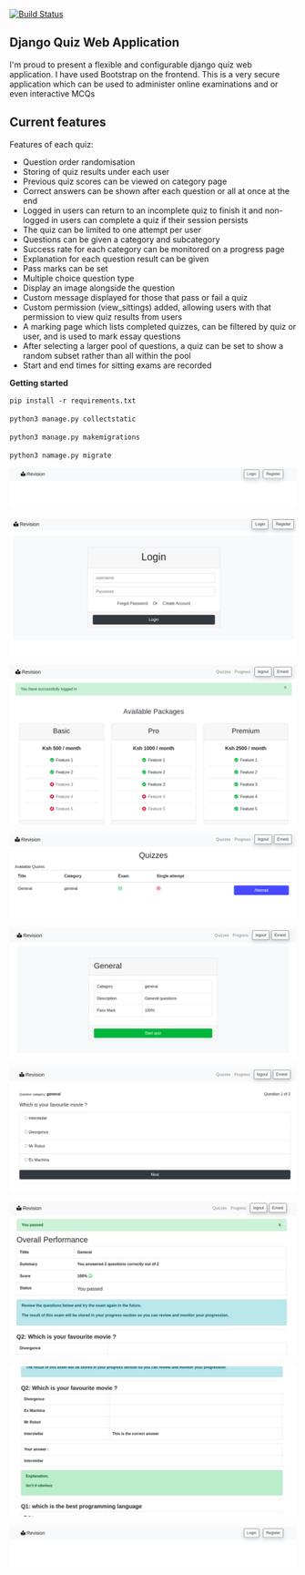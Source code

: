 [![Build Status](https://travis-ci.org/dwyl/esta.svg?branch=master)](https://travis-ci.org/dwyl/esta)

## Django Quiz Web Application ##

I'm proud to present a flexible and configurable django quiz web application.
I have used Bootstrap on the frontend.
This is a very secure application which can be used to administer online examinations and or even interactive MCQs

Current features
----------------
Features of each quiz:
* Question order randomisation
* Storing of quiz results under each user
* Previous quiz scores can be viewed on category page
* Correct answers can be shown after each question or all at once at the end
* Logged in users can return to an incomplete quiz to finish it and non-logged in users can complete a quiz if their session persists
* The quiz can be limited to one attempt per user
* Questions can be given a category and subcategory
* Success rate for each category can be monitored on a progress page
* Explanation for each question result can be given
* Pass marks can be set
* Multiple choice question type
* Display an image alongside the question
* Custom message displayed for those that pass or fail a quiz
* Custom permission (view_sittings) added, allowing users with that permission to view quiz results from users
* A marking page which lists completed quizzes, can be filtered by quiz or user, and is used to mark essay questions
* After selecting a larger pool of questions, a quiz can be set to show a random subset rather than all within the pool
* Start and end times for sitting exams are recorded


**Getting started**

```
pip install -r requirements.txt

python3 manage.py collectstatic

python3 manage.py makemigrations

python3 namage.py migrate

```


![Image 1](/quiz_github/1.png)

![Image 1](/quiz_github/2.png)

![Image 1](/quiz_github/3.png)

![Image 1](/quiz_github/4.png)

![Image 1](/quiz_github/5.png)

![Image 1](/quiz_github/6.png)

![Image 1](/quiz_github/7.png)

![Image 1](/quiz_github/8.png)

![Image 1](/quiz_github/1.png)

